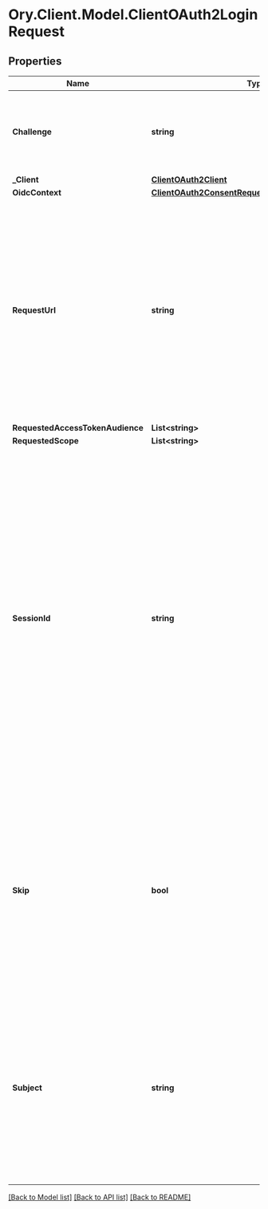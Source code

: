 # Ory.Client.Model.ClientOAuth2LoginRequest

## Properties

Name | Type | Description | Notes
------------ | ------------- | ------------- | -------------
**Challenge** | **string** | ID is the identifier (\&quot;login challenge\&quot;) of the login request. It is used to identify the session. | 
**_Client** | [**ClientOAuth2Client**](ClientOAuth2Client.md) |  | 
**OidcContext** | [**ClientOAuth2ConsentRequestOpenIDConnectContext**](ClientOAuth2ConsentRequestOpenIDConnectContext.md) |  | [optional] 
**RequestUrl** | **string** | RequestURL is the original OAuth 2.0 Authorization URL requested by the OAuth 2.0 client. It is the URL which initiates the OAuth 2.0 Authorization Code or OAuth 2.0 Implicit flow. This URL is typically not needed, but might come in handy if you want to deal with additional request parameters. | 
**RequestedAccessTokenAudience** | **List&lt;string&gt;** |  | [optional] 
**RequestedScope** | **List&lt;string&gt;** |  | [optional] 
**SessionId** | **string** | SessionID is the login session ID. If the user-agent reuses a login session (via cookie / remember flag) this ID will remain the same. If the user-agent did not have an existing authentication session (e.g. remember is false) this will be a new random value. This value is used as the \&quot;sid\&quot; parameter in the ID Token and in OIDC Front-/Back- channel logout. It&#39;s value can generally be used to associate consecutive login requests by a certain user. | [optional] 
**Skip** | **bool** | Skip, if true, implies that the client has requested the same scopes from the same user previously. If true, you can skip asking the user to grant the requested scopes, and simply forward the user to the redirect URL.  This feature allows you to update / set session information. | 
**Subject** | **string** | Subject is the user ID of the end-user that authenticated. Now, that end user needs to grant or deny the scope requested by the OAuth 2.0 client. If this value is set and &#x60;skip&#x60; is true, you MUST include this subject type when accepting the login request, or the request will fail. | 

[[Back to Model list]](../README.md#documentation-for-models) [[Back to API list]](../README.md#documentation-for-api-endpoints) [[Back to README]](../README.md)

